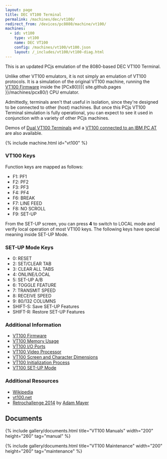 ```yaml
---
layout: page
title: DEC VT100 Terminal
permalink: /machines/dec/vt100/
redirect_from: /devices/pc8080/machine/vt100/
machines:
  - id: vt100
    type: vt100
    name: DEC VT100
    config: /machines/vt100/vt100.json
    layout: /_includes/vt100/vt100-diag.html
---
```


This is an updated PCjs emulation of the 8080-based DEC VT100 Terminal.

Unlike other VT100 emulators, it is not simply an emulation of VT100 protocols.  It is a simulation of the original VT100
machine, running the [VT100 Firmware](/machines/dec/vt100/rom/) inside the [PCx80]({{ site.github.pages }}/machines/pcx80/) CPU emulator.

Admittedly, terminals aren't that useful in isolation, since they're designed to be connected to other (host) machines.
But once this PCjs VT100 Terminal simulation is fully operational, you can expect to see it used in conjunction with a variety
of other PCjs machines. 

Demos of [Dual VT100 Terminals](/machines/dec/vt100/dual/) and a [VT100 connected to an IBM PC AT](/machines/dec/vt100/5170/) are also available.

{% include machine.html id="vt100" %}

### VT100 Keys

Function keys are mapped as follows:

  - F1: PF1
  - F2: PF2
  - F3: PF3
  - F4: PF4
  - F6: BREAK
  - F7: LINE FEED
  - F8: NO SCROLL
  - F9: SET-UP

From the SET-UP screen, you can press **4** to switch to LOCAL mode and verify local operation of most VT100
keys.  The following keys have special meaning inside SET-UP Mode.

### SET-UP Mode Keys

  - 0: RESET
  - 2: SET/CLEAR TAB
  - 3: CLEAR ALL TABS
  - 4: ONLINE/LOCAL
  - 5: SET-UP A/B
  - 6: TOGGLE FEATURE
  - 7: TRANSMIT SPEED
  - 8: RECEIVE SPEED
  - 9: 80/132 COLUMNS
  - SHIFT-S: Save SET-UP Features
  - SHIFT-R: Restore SET-UP Features

### Additional Information

  - [VT100 Firmware](/machines/dec/vt100/rom/)
  - [VT100 Memory Usage](/machines/dec/vt100/debugger/#vt100-memory-usage)
  - [VT100 I/O Ports](/machines/dec/vt100/debugger/#vt100-io-ports)
  - [VT100 Video Processor](/machines/dec/vt100/debugger/#vt100-video-processor)
  - [VT100 Screen and Character Dimensions](/machines/dec/vt100/debugger/#vt100-screen-and-character-dimensions)
  - [VT100 Initialization Process](/machines/dec/vt100/debugger/#vt100-initialization-process)
  - [VT100 SET-UP Mode](/machines/dec/vt100/debugger/#vt100-set-up-mode)

### Additional Resources

  - [Wikipedia](https://en.wikipedia.org/wiki/VT100)
  - [vt100.net](http://www.vt100.net/docs/)
  - [Retrochallenge 2014](http://vt100romhax.tumblr.com/) by [Adam Mayer](https://github.com/phooky)

## Documents

{% include gallery/documents.html title="VT100 Manuals" width="200" height="260" tag="manual" %}

{% include gallery/documents.html title="VT100 Maintenance" width="200" height="260" tag="maintenance" %}
